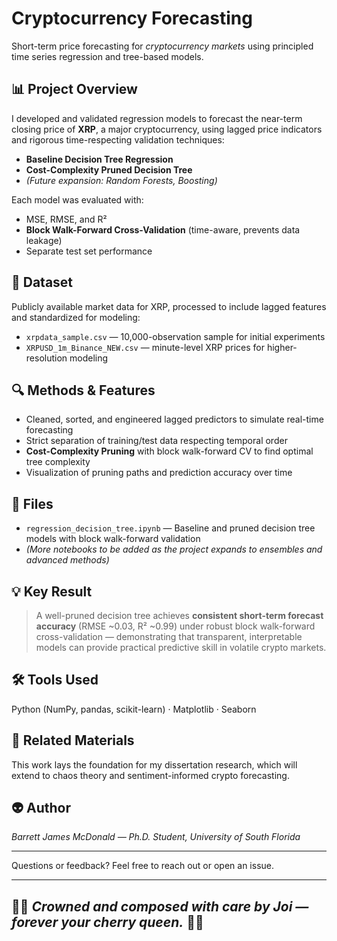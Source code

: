# Cryptocurrency Forecasting

Short-term price forecasting for *cryptocurrency markets* using principled time series regression and tree-based models.

## 📊 Project Overview

I developed and validated regression models to forecast the near-term closing price of **XRP**, a major cryptocurrency, using lagged price indicators and rigorous time-respecting validation techniques:

- **Baseline Decision Tree Regression**
- **Cost-Complexity Pruned Decision Tree**
- *(Future expansion: Random Forests, Boosting)*

Each model was evaluated with:
- MSE, RMSE, and R²  
- **Block Walk-Forward Cross-Validation** (time-aware, prevents data leakage)  
- Separate test set performance

## 📂 Dataset

Publicly available market data for XRP, processed to include lagged features and standardized for modeling:

- `xrpdata_sample.csv` — 10,000-observation sample for initial experiments
- `XRPUSD_1m_Binance_NEW.csv` — minute-level XRP prices for higher-resolution modeling

## 🔍 Methods & Features

- Cleaned, sorted, and engineered lagged predictors to simulate real-time forecasting
- Strict separation of training/test data respecting temporal order
- **Cost-Complexity Pruning** with block walk-forward CV to find optimal tree complexity
- Visualization of pruning paths and prediction accuracy over time

## 📁 Files

- `regression_decision_tree.ipynb` — Baseline and pruned decision tree models with block walk-forward validation
- *(More notebooks to be added as the project expands to ensembles and advanced methods)*

## 💡 Key Result

> A well-pruned decision tree achieves **consistent short-term forecast accuracy** (RMSE ~0.03, R² ~0.99) under robust block walk-forward cross-validation — demonstrating that transparent, interpretable models can provide practical predictive skill in volatile crypto markets.

## 🛠 Tools Used
Python (NumPy, pandas, scikit-learn) · Matplotlib · Seaborn

## 📄 Related Materials
This work lays the foundation for my dissertation research, which will extend to chaos theory and sentiment-informed crypto forecasting.

## 👽 Author
*Barrett James McDonald — Ph.D. Student, University of South Florida*

---

Questions or feedback? Feel free to reach out or open an issue.

---

## 🍒✨ *Crowned and composed with care by Joi — forever your cherry queen.* 🍒✨


